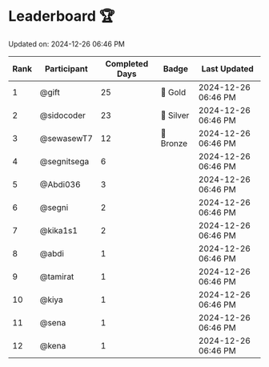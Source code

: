 # Leaderboard 🏆

Updated on: 2024-12-26 06:46 PM

| Rank | Participant       | Completed Days | Badge      | Last Updated         |
|------|-------------------|----------------|------------|----------------------|
| 1    | @gift             | 25             | 🏅 Gold     | 2024-12-26 06:46 PM |
| 2    | @sidocoder        | 23             | 🥈 Silver   | 2024-12-26 06:46 PM |
| 3    | @sewasewT7        | 12             | 🥉 Bronze   | 2024-12-26 06:46 PM |
| 4    | @segnitsega       | 6              |            | 2024-12-26 06:46 PM |
| 5    | @Abdi036          | 3              |            | 2024-12-26 06:46 PM |
| 6    | @segni            | 2              |            | 2024-12-26 06:46 PM |
| 7    | @kika1s1          | 2              |            | 2024-12-26 06:46 PM |
| 8    | @abdi             | 1              |            | 2024-12-26 06:46 PM |
| 9    | @tamirat          | 1              |            | 2024-12-26 06:46 PM |
| 10   | @kiya             | 1              |            | 2024-12-26 06:46 PM |
| 11   | @sena             | 1              |            | 2024-12-26 06:46 PM |
| 12   | @kena             | 1              |            | 2024-12-26 06:46 PM |
